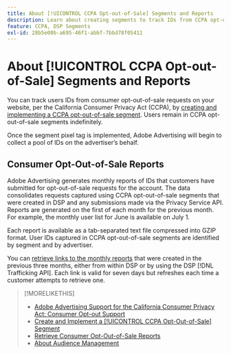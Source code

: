 ```yaml
---
title: About [!UICONTROL CCPA Opt-out-of-Sale] Segments and Reports
description: Learn about creating segments to track IDs from CCPA opt-out-of-sale requests and how to retrieve reports of the IDs.
feature: CCPA, DSP Segments
exl-id: 28b5e00b-a695-46f1-abbf-7bbd78f05411
---
```

# About [!UICONTROL CCPA Opt-out-of-Sale] Segments and Reports

You can track users IDs from consumer opt-out-of-sale requests on your website, per the California Consumer Privacy Act (CCPA), by [creating and implementing a CCPA opt-out-of-sale segment](ccpa-opt-out-segment-create.md). Users remain in CCPA opt-out-of-sale segments indefinitely.

Once the segment pixel tag is implemented, Adobe Advertising will begin to collect a pool of IDs on the advertiser’s behalf.

## Consumer Opt-Out-of-Sale Reports

Adobe Advertising generates monthly reports of IDs that customers have submitted for opt-out-of-sale requests for the account. The data consolidates requests captured using CCPA opt-out-of-sale segments that were created in DSP and any submissions made via the Privacy Service API.  Reports are generated on the first of each month for the previous month. For example, the monthly user list for June is available on July 1.

Each report is available as a tab-separated text file compressed into GZIP format. User IDs captured in CCPA opt-out-of-sale segments are identified by segment and by advertiser.

You can [retrieve links to the monthly reports](ccpa-opt-out-segment-report-retrieve.md) that were created in the previous three months, either from within DSP or by using the DSP [!DNL Trafficking API]. Each link is valid for seven days but refreshes each time a customer attempts to retrieve one.

>[!MORELIKETHIS]
>
>* [Adobe Advertising Support for the California Consumer Privacy Act: Consumer Opt-out Support](/help/privacy/ccpa/ccpa-opt-out-of-sale.md)
>* [Create and Implement a [!UICONTROL CCPA Opt-Out-of-Sale] Segment](ccpa-opt-out-segment-create.md)
>* [Retrieve Consumer Opt-Out-of-Sale Reports](ccpa-opt-out-segment-report-retrieve.md)
>* [About Audience Management](audience-about.md)
